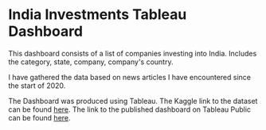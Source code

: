 # India Investments Tableau Dashboard
This dashboard consists of a list of companies investing into India. Includes the category, state, company, company's country.

I have gathered the data based on news articles I have encountered since the start of 2020.

The Dashboard was produced using Tableau. The Kaggle link to the dataset can be found [here](https://www.kaggle.com/virajkulkarni952/investments-into-india). The link to the published dashboard on Tableau Public can be found [here](https://public.tableau.com/app/profile/viraj.kulkarni/viz/I3-InvestmentsIntoIndia_Dashboard/I3-InvestmentsintoIndia).
